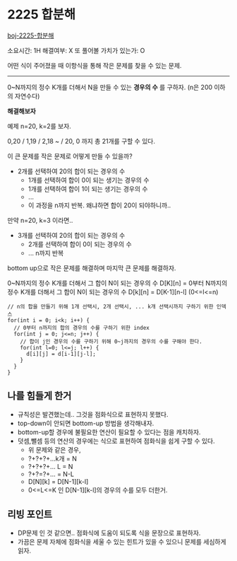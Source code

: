 # 2225 합분해

[boj-2225-합분해](https://www.acmicpc.net/problem/2225)

소요시간: 1H
해결여부: X
또 풀어볼 가치가 있는가: O

어떤 식이 주어졌을 때 이항식을 통해 작은 문제를 찾을 수 있는 문제.

---

0~N까지의 정수 K개를 더해서 N을 만들 수 있는 **경우의 수** 를 구하자.
(n은 200 이하의 자연수다)

**해결해보자**

예제 n=20, k=2를 보자.

0,20 / 1,19 / 2,18 ~ / 20, 0 까지 총 21개를 구할 수 있다.

이 큰 문제를 작은 문제로 어떻게 만들 수 있을까?

- 2개를 선택하여 20의 합이 되는 경우의 수
  - 1개를 선택하여 합이 0이 되는 생기는 경우의 수
  - 1개를 선택하여 합이 1이 되는 생기는 경우의 수
  - ...
  - 이 과정을 n까지 반복. 왜냐하면 합이 20이 되야하니까..

만약 n=20, k=3 이라면..

- 3개를 선택하여 20의 합이 되는 경우의 수
  - 2개를 선택하여 합이 0이 되는 경우의 수
  - ... n까지 반복

bottom up으로 작은 문제를 해결하며 마지막 큰 문제를 해결하자.

0~N까지의 정수 K개를 더해서 그 합이 N이 되는 경우의 수
D[K][n] = 0부터 N까지의 정수 K개를 더해서 그 합이 N이 되는 경우의 수
D[k][n] = D[K-1][n-l] (0<=l<=n)

```
// n의 합을 만들기 위해 1개 선택시, 2개 선택시, ... k개 선택시까지 구하기 위한 인덱스
for(int i = 0; i<k; i++) {
  // 0부터 n까지의 합의 경우의 수를 구하기 위한 index
  for(int j = 0; j<=n; j++) {
    // 합이 j인 경우의 수를 구하기 위해 0~j까지의 경우의 수를 구해야 한다.
    for(int l=0; l<=j; l++) {
      d[i][j] = d[i-1][j-l];
    }
  }
}
```

## 나를 힘들게 한거

- 규칙성은 발견했는데.. 그것을 점화식으로 표현하지 못했다.
- top-down이 안되면 bottom-up 방법을 생각해내자.
- bottom-up할 경우에 불필요한 연산이 필요할 수 있다는 점을 캐치하자.
- 덧셈,뺄셈 등의 연산의 경우에는 식으로 표현하여 점화식을 쉽게 구할 수 있다.
  - 위 문제와 같은 경우,
  - ?+?+?+...k개 = N
  - ?+?+?+... L = N
  - ?+?=?+... = N-L
  - D[N][k] = D[N-1][k-l]
  - 0<=L<=K 인 D[N-1][k-l]의 경우의 수를 모두 더한거.

## 리빙 포인트

- DP문제 인 것 같으면.. 점화식에 도움이 되도록 식을 문장으로 표현하자.
- 가끔은 문제 자체에 점화식을 세울 수 있는 힌트가 있을 수 있으니 문제를 세심하게 읽자.
